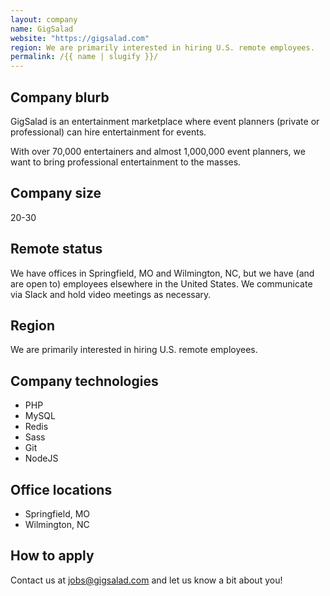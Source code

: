 ```yaml
---
layout: company
name: GigSalad
website: "https://gigsalad.com"
region: We are primarily interested in hiring U.S. remote employees.
permalink: /{{ name | slugify }}/
---
```


## Company blurb

GigSalad is an entertainment marketplace where event planners (private or professional) can hire entertainment for events.

With over 70,000 entertainers and almost 1,000,000 event planners, we want to bring professional entertainment to the masses.

## Company size

20-30

## Remote status

We have offices in Springfield, MO and Wilmington, NC, but we have (and are open to) employees elsewhere in the United States. We communicate via Slack and hold video meetings as necessary.

## Region

We are primarily interested in hiring U.S. remote employees.

## Company technologies

- PHP
- MySQL
- Redis
- Sass
- Git
- NodeJS

## Office locations

- Springfield, MO
- Wilmington, NC

## How to apply

Contact us at jobs@gigsalad.com and let us know a bit about you!